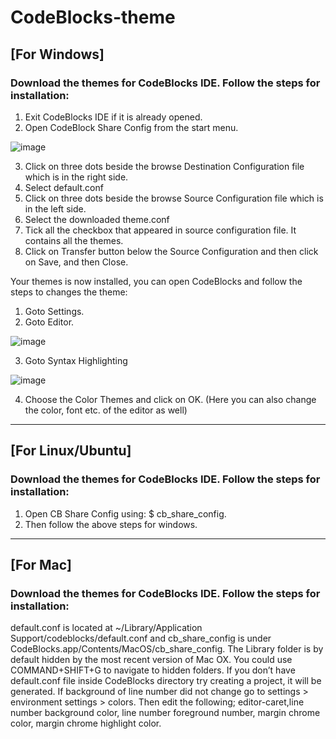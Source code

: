 # CodeBlocks-theme

## [For Windows]
### Download the themes for CodeBlocks IDE. Follow the steps for installation:
1. Exit CodeBlocks IDE if it is already opened.
2. Open CodeBlock Share Config from the start menu.

![image](https://user-images.githubusercontent.com/68695162/116409096-2286a980-a851-11eb-9369-0abd8ff2df68.png)

3. Click on three dots beside the browse Destination Configuration file which is in the right side.
4. Select default.conf 
6.  Click on three dots beside the browse Source Configuration file which is in the left side.
7. Select the downloaded theme.conf
8. Tick all the checkbox that appeared in source configuration file. It contains all the themes.
9. Click on Transfer button below the Source Configuration and then click on Save, and then Close.

Your themes is now installed, you can open CodeBlocks and follow the steps to changes the theme:
1. Goto Settings.
2. Goto Editor.

![image](https://user-images.githubusercontent.com/68695162/116409356-65488180-a851-11eb-877a-440c8ed81c07.png)

3. Goto Syntax Highlighting

![image](https://user-images.githubusercontent.com/68695162/116409490-84dfaa00-a851-11eb-8f7b-b6856f9bf7be.png)

4. Choose the Color Themes and click on OK.
(Here you can also change the color, font etc. of the editor as well)
---------------------------------------------------------------------------------------------------------------------------------------------------------------------------------

## [For Linux/Ubuntu]
### Download the themes for CodeBlocks IDE. Follow the steps for installation:
1. Open CB Share Config using: $ cb_share_config. 
2. Then follow the above steps for windows.
---------------------------------------------------------------------------------------------------------------------------------------------------------------------------------

## [For Mac]
### Download the themes for CodeBlocks IDE. Follow the steps for installation:
default.conf is located at ~/Library/Application Support/codeblocks/default.conf and cb_share_config is under CodeBlocks.app/Contents/MacOS/cb_share_config. 
The Library folder is by default hidden by the most recent version of Mac OX. You could use COMMAND+SHIFT+G to navigate to hidden folders.
If you don’t have default.conf file inside CodeBlocks directory try creating a project, it will be generated.
If background of line number did not change go to settings > environment settings > colors. 
Then edit the following; editor-caret,line number background color, line number foreground number, margin chrome color, margin chrome highlight color.

